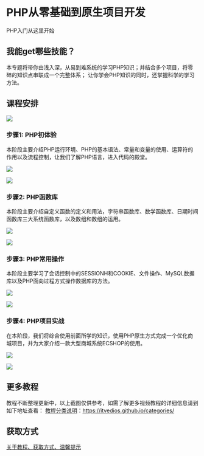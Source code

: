 # PHP从零基础到原生项目开发

PHP入门从这里开始

## 我能get哪些技能？

本专题将带你由浅入深，从易到难系统的学习PHP知识；并结合多个项目，将零碎的知识点串联成一个完整体系；
让你学会PHP知识的同时，还掌握科学的学习方法。

## 课程安排

![](http://oqn6ggw87.bkt.clouddn.com/PHP基础1.png)

<!--more-->

### 步骤1: PHP初体验

本阶段主要介绍PHP运行环境、PHP的基本语法、常量和变量的使用、运算符的作用以及流程控制，让我们了解PHP语言，进入代码的殿堂。

![](http://oqn6ggw87.bkt.clouddn.com/PHP基础2.png)

![](http://oqn6ggw87.bkt.clouddn.com/PHP基础7.png)

### 步骤2: PHP函数库

本阶段主要介绍自定义函数的定义和用法，字符串函数库、数学函数库、日期时间函数库三大系统函数库，以及数组和数组的运用。

![](http://oqn6ggw87.bkt.clouddn.com/PHP基础3.png)

![](http://oqn6ggw87.bkt.clouddn.com/PHP基础8.png)

### 步骤3: PHP常用操作

本阶段主要学习了会话控制中的SESSIONH和COOKIE、文件操作、MySQL数据库以及PHP面向过程方式操作数据库的方法。

![](http://oqn6ggw87.bkt.clouddn.com/PHP基础4.png)

![](http://oqn6ggw87.bkt.clouddn.com/PHP基础9.png)

### 步骤4: PHP项目实战

在本阶段，我们将综合使用前面所学的知识，使用PHP原生方式完成一个优化商城项目，并为大家介绍一款大型商城系统ECSHOP的使用。

![](http://oqn6ggw87.bkt.clouddn.com/PHP基础5.png)

![](http://oqn6ggw87.bkt.clouddn.com/PHP基础6.png)

## 更多教程

教程不断整理更新中，以上截图仅供参考，如需了解更多视频教程的详细信息请到如下地址查看：
[教程分类说明](https://itvedios.github.io/categories/)：<https://itvedios.github.io/categories/>

## 获取方式

[关于教程、获取方式、温馨提示](https://itvedios.github.io/about/)
